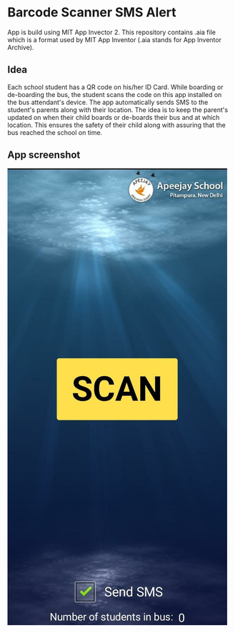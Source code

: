 # Barcode Scanner SMS Alert

App is build using MIT App Invector 2. This repository contains .aia file which is a format used by MIT App Inventor (.aia stands for App Inventor Archive).

## Idea

Each school student has a QR code on his/her ID Card. While boarding or de-boarding the bus, the student scans the code on this app installed on the bus attendant's device. The app automatically sends SMS to the student's parents along with their location. The idea is to keep the parent's updated on when their child boards or de-boards their bus and at which location. This ensures the safety of their child along with assuring that the bus reached the school on time.

## App screenshot

   ![Screenshot](appSnip0.jpeg)
